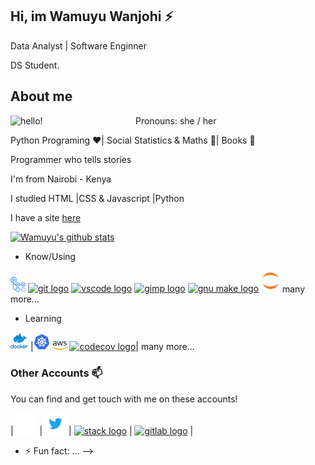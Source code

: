

## Hi, im Wamuyu Wanjohi ⚡

Data Analyst | Software Enginner

DS Student.






## About me
<p>
  <img width="200" alt="hello!" align="left" src="https://giffiles.alphacoders.com/956/9562.gif">
</p>
Pronouns: she / her

Python Programing ❤️| Social Statistics & Maths 💙| Books 💚

Programmer who tells stories

I'm from Nairobi - Kenya  

I studied HTML |CSS & Javascript |Python  

I have a site [here](https://WanjohiWanjohi.github.io)


[![Wamuyu's github stats](https://github-readme-stats.vercel.app/api?username=WanjohiWanjohi)](https://github.com/WanjohiWanjohi/github-readme-stats)
 
 
- Know/Using

 [<img src="https://raw.githubusercontent.com/Delta456/Delta456/master/img/actions.png" alt="actions logo" width="24">](https://github.com/features/actions) 
[<img src="https://raw.githubusercontent.com/Delta456/Delta456/master/img/git.png" alt="git logo" width="24">](https://git-scm.com/) 
[<img src="https://raw.githubusercontent.com/Delta456/Delta456/master/img/vscode.png" alt="vscode logo" width="24">](https://code.visualstudio.com/) 
[<img src="https://raw.githubusercontent.com/Delta456/Delta456/master/img/gimp.png" alt="gimp logo" width="24">](https://www.gimp.org/)
[<img src="https://raw.githubusercontent.com/Delta456/Delta456/master/img/gnu_make.png" alt="gnu make logo" width="24">](https://www.gnu.org/software/make/manual/make.html)
[<img src="https://raw.githubusercontent.com/Delta456/Delta456/master/img/jupyter_notebook.png" alt="jupyter notebook logo" width="30">](https://jupyter.org/) 
many more...

- Learning

[<img src="https://raw.githubusercontent.com/github/explore/80688e429a7d4ef2fca1e82350fe8e3517d3494d/topics/docker/docker.png" alt="docker logo" width="28">](https://www.docker.com/) |[<img src="https://raw.githubusercontent.com/github/explore/80688e429a7d4ef2fca1e82350fe8e3517d3494d/topics/kubernetes/kubernetes.png" alt="kubernetes logo" width="26">](https://kubernetes.io/) 
[<img src="https://raw.githubusercontent.com/Delta456/Delta456/master/img/aws.png" alt="aws logo" width="24">](https://aws.amazon.com/) 
[<img src="https://raw.githubusercontent.com/Delta456/Delta456/master/img/codecov.png" alt="codecov logo" width="24">](https://codecov.io/)| many more...

### Other Accounts 📫

You can find and get touch with me on these accounts!

| [<img src="https://raw.githubusercontent.com/Delta456/Delta456/master/img/github.png" alt="github logo" width="34">](https://github.com/WanjohiWanjohi) |
[<img src="https://raw.githubusercontent.com/Delta456/Delta456/master/img/twitter.png" alt="twitter logo" width="34">](https://twitter.com/wanjohi_muyu) |
[<img src="https://raw.githubusercontent.com/Delta456/Delta456/master/img/stack.svg" alt="stack logo" width="24">](https://stackoverflow.com/users/10053063/delta231) | [<img src="https://raw.githubusercontent.com/Delta456/Delta456/master/img/gitlab.png" alt="gitlab logo" width="24">](https://gitlab.com/Delta456) | 


- ⚡ Fun fact: ...
-->
